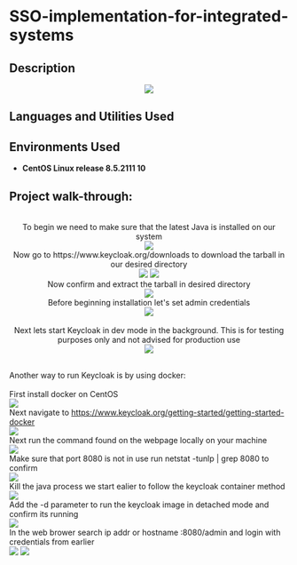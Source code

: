 # SSO-implementation-for-integrated-systems
<h2>Description</h2>

<p align="center">
<img src="https://github.com/user-attachments/assets/fd782ffc-d154-4bbc-91e5-332e6711e9c1"/>

<h2>Languages and Utilities Used</h2>



<h2>Environments Used </h2>

- <b>CentOS Linux release 8.5.2111
 10</b>

<h2>Project walk-through:</h2>
<p align="center">
  <br/> To begin we need to make sure that the latest Java is installed on our system <br/>
<img src="https://github.com/user-attachments/assets/80ee5d6f-3564-483a-9e69-11445ae7d9aa"/>
  <br/> Now go to https://www.keycloak.org/downloads to download the tarball in our desired directory<br/>
 <img src="https://github.com/user-attachments/assets/6c5cff74-b583-4685-b75a-771b07c76d90"/>
  <img src="https://github.com/user-attachments/assets/2a27fa87-9b18-4d4e-9ba1-005d32456c32"/>
  <br/> Now confirm and extract the tarball in desired directory <br/> 
  <img src="https://github.com/user-attachments/assets/62dcdd7e-08d2-45f4-8827-2261a5d98eaa"/>
<br /> Before beginning installation let's set admin credentials <br/>
 <img src="https://github.com/user-attachments/assets/828a285f-2f91-4a0b-992f-671801363300"/>
 <br /> 
 <br/> Next lets start Keycloak in dev mode in the background. This is for testing purposes only and not advised for production use  <br/>
 <img src="https://github.com/user-attachments/assets/ba19d18c-4a43-4f5f-9acc-f2c22df86b2b"/>

<br/> Another way to run Keycloak is by using docker:  <br/>
<br/> First install docker on CentOS <br/>
<img src="https://github.com/user-attachments/assets/9f4b89a3-2449-405b-8c56-4cb5fb43f7ab"/>
<br/> Next navigate to https://www.keycloak.org/getting-started/getting-started-docker <br/>
<img src="https://github.com/user-attachments/assets/0d22828e-e8e5-4dcb-b528-385a69a016a1"/>
<br/> Next run the command found on the webpage locally on your machine <br/>
<img src="https://github.com/user-attachments/assets/70f2d1e3-8850-4d91-a574-1ff054d95508"/>
<br/> Make sure that port 8080 is not in use run netstat -tunlp | grep 8080 to confirm <br/>
<img src="https://github.com/user-attachments/assets/ff336780-f4a6-4033-b85d-708144d39a28"/>
<br/> Kill the java process we start ealier to follow the keycloak container method <br/>
<img src="https://github.com/user-attachments/assets/856ea7da-4892-4295-ba49-5c7676225cb2"/>
<br/> Add the -d parameter to run the keycloak image in detached mode and confirm its running <br/>
<img src="https://github.com/user-attachments/assets/dfd6739b-ff04-48fa-849a-4c5bd287b3a3"/>
<br/> In the web brower search ip addr or hostname :8080/admin and login with credentials from earlier  <br/>
<img src="https://github.com/user-attachments/assets/7bb44c5c-c7c4-4faf-b7c3-376a398984c0"/>
<img src="https://github.com/user-attachments/assets/aa64c4c5-0b27-4614-83a7-69c2f4f4fb0b"/>
 <br />  
 
<br />
  <br/>
<img src=""/>
 <img src=""/>
<br />  <br/>
 <img src=""/>
 <br /> 
 <br/>  <br/>
 <img src=""/>
 <br />  
<br />  <br/>
<img src=""/>
 <img src=""/>
<br />  <br/>
 <img src=""/>
 <br /> 
 <br/>  <br/>
 <img src=""/>
 <br />  
<br />  <br/>
<img src=""/>
 <img src=""/>
<br />  <br/>
 <img src=""/>
 <br /> 
 <br/>  <br/>
 <img src=""/>
 <br />  
<br />  <br/>
<img src=""/>
 <img src=""/>
<br />  <br/>
 <img src=""/>
 <br /> 
 <br/>  <br/>
 <img src=""/>
 <br />  
<br />  <br/>
<img src=""/>
 <img src=""/>
<br />  <br/>
 <img src=""/>
 <br /> 
 <br/>  <br/>
 <img src=""/>
 <br />  
<br />  <br/>
<img src=""/>
 <img src=""/>
<br />  <br/>
 <img src=""/>
 <br /> 
 <br/>  <br/>
 <img src=""/>
 <br />  
<br />  <br/>
<img src=""/>
 <img src=""/>
<br />  <br/>
 <img src=""/>
 <br /> 
 <br/>  <br/>
 <img src=""/>
 <br />  
<br />  <br/>
<img src=""/>
 <img src=""/>
<br />  <br/>
 <img src=""/>
 <br /> 
 <br/>  <br/>
 <img src=""/>
 <br />  
<br />  <br/>
<img src=""/>
 <img src=""/>
<br />  <br/>
 <img src=""/>
 <br /> 
 <br/>  <br/>
 <img src=""/>
 <br />  
<br />  <br/>
<img src=""/>
 <img src=""/>
<br />  <br/>
 <img src=""/>
 <br /> 
 <br/>  <br/>
 <img src=""/>
 <br />  
<br />  <br/>
<img src=""/>
 <img src=""/>
<br />  <br/>
 <img src=""/>
 <br /> 
 <br/>  <br/>
 <img src=""/>
 <br />  
<br />  <br/>
<img src=""/>
 <img src=""/>
<br />  <br/>
 <img src=""/>
 <br /> 
 <br/>  <br/>
 <img src=""/>
 <br />  
<br />  <br/>
<img src=""/>
 <img src=""/>
<br />  <br/>
 <img src=""/>
 <br /> 
 <br/>  <br/>
 <img src=""/>
 <br />  
<br />  <br/>
<img src=""/>
 <img src=""/>
<br />  <br/>
 <img src=""/>
 <br /> 
 <br/>  <br/>
 <img src=""/>
 <br />  
<br />  <br/>
<img src=""/>
 <img src=""/>
<br />  <br/>
 <img src=""/>
 <br /> 
 <br/>  <br/>
 <img src=""/>
 <br />  
<br />  <br/>
<img src=""/>
 <img src=""/>
<br />  <br/>
 <img src=""/>
 <br /> 
 <br/>  <br/>
 <img src=""/>
 <br />  
<br />  <br/>
<img src=""/>
 <img src=""/>
<br />  <br/>
 <img src=""/>
 <br /> 
 <br/>  <br/>
 <img src=""/>
 <br />  
<br />  <br/>
<img src=""/>
 <img src=""/>
<br />  <br/>
 <img src=""/>
 <br /> 
 <br/>  <br/>
 <img src=""/>
 <br />  
<br />  <br/>
<img src=""/>
 <img src=""/>
<br />  <br/>
 <img src=""/>
 <br /> 
 <br/>  <br/>
 <img src=""/>
 <br />  
<br />  <br/>
<img src=""/>
 <img src=""/>
<br />  <br/>
 <img src=""/>
 <br /> 
 <br/>  <br/>
 <img src=""/>
 <br />  
<br />
